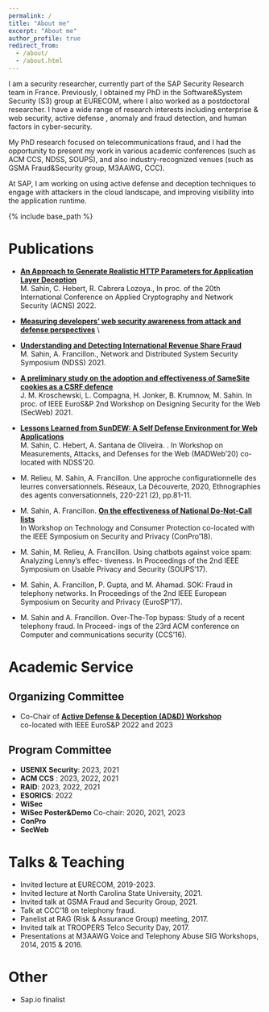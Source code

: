 ```yaml
---
permalink: /
title: "About me"
excerpt: "About me"
author_profile: true
redirect_from: 
  - /about/
  - /about.html
---
```



I am a security researcher, currently part of the SAP Security
Research team in France. Previously, I obtained my PhD in the Software&System
Security (S3) group at EURECOM, where I also worked as a postdoctoral researcher.
I have a wide
range of research interests including enterprise & web security, active defense , 
anomaly and fraud detection, and human factors in cyber-security. 

My PhD research focused on telecommunications fraud, and I had the opportunity
to present my work in various academic conferences (such as ACM CCS, NDSS, SOUPS), and also
industry-recognized venues (such as GSMA Fraud&Security group, M3AAWG, CCC).

At SAP, I am working on using active defense and deception techniques to engage with
attackers in the cloud landscape, and improving visibility into the application
runtime.  

{% include base_path %}




Publications
======


 - **[An Approach to Generate Realistic HTTP Parameters for Application Layer Deception]()** \
 M. Sahin, C. Hebert, R. Cabrera Lozoya., In proc. of the 20th International Conference on Applied
Cryptography and Network Security (ACNS) 2022.

- **[Measuring developers’ web security awareness from attack and defense perspectives](https://secweb.work/papers/2022/sahin2022developers.pdf)** \


- **[Understanding and Detecting International Revenue Share Fraud](https://www.ndss-symposium.org/ndss-paper/understanding-and-detecting-international-revenue-share-fraud/)** \
  M. Sahin, A. Francillon., Network and Distributed System Security Symposium (NDSS) 2021.

- **[A preliminary study on the adoption and effectiveness of SameSite cookies as a CSRF defence](https://secweb.work/papers/2021/compagna2021samesite.pdf)** \
J. M. Kroschewski, L. Compagna, H. Jonker, B. Krumnow, M. Sahin.  In proc. of IEEE EuroS&P 2nd Workshop on
Designing Security for the Web (SecWeb) 2021.

-  **[Lessons Learned from SunDEW: A Self Defense Environment for Web Applications](https://www.ndss-symposium.org/ndss-paper/auto-draft-74/)** \
M. Sahin, C. Hebert, A. Santana de Oliveira. . In Workshop on Measurements, Attacks, and Defenses for the
Web (MADWeb’20) co-located with NDSS’20.

- M. Relieu, M. Sahin, A. Francillon. Une approche configurationnelle des leurres conversationnels.
Réseaux, La Découverte, 2020, Ethnographies des agents conversationnels, 220-221 (2), pp.81-11.

- M. Sahin, A. Francillon. **[On the effectiveness of National Do-Not-Call lists](https://www.ieee-security.org/TC/SPW2018/ConPro/papers/sahin-conpro18.pdf)** \
 In Workshop on
Technology and Consumer Protection co-located with the IEEE Symposium on Security and Privacy
(ConPro’18).

-  M. Sahin, M. Relieu, A. Francillon. Using chatbots against voice spam: Analyzing Lenny’s effec-
tiveness. In Proceedings of the 2nd IEEE Symposium on Usable Privacy and Security (SOUPS’17).

- M. Sahin, A. Francillon, P. Gupta, and M. Ahamad. SOK: Fraud in telephony networks. In
Proceedings of the 2nd IEEE European Symposium on Security and Privacy (EuroSP’17).

- M. Sahin and A. Francillon. Over-The-Top bypass: Study of a recent telephony fraud. In Proceed-
ings of the 23rd ACM conference on Computer and communications security (CCS’16).

  

Academic Service
======
  <!-- <ul>{% for post in site.teaching %}
    {% include archive-single-cv.html %}
  {% endfor %}</ul> -->
  
  <h2> Organizing Committee </h2>
  
  *  Co-Chair of **[Active Defense & Deception (AD&D) Workshop](https://adnd.work)** \
  co-located with IEEE EuroS&P 2022 and 2023 

  <h2> Program Committee </h2>
 

  -  **USENIX Security**: 2023, 2021
  -  **ACM CCS** : 2023, 2022, 2021
  -  **RAID**: 2023, 2022, 2021
  -  **ESORICS**: 2022
  -  **WiSec**
  -  **WiSec Poster&Demo** Co-chair: 2020, 2021, 2023
  -  **ConPro**
  -  **SecWeb**
  


  
Talks & Teaching
======
  <!-- <ul>{% for post in site.talks %}
    {% include archive-single-talk-cv.html %}
  {% endfor %}</ul> -->
- Invited lecture at EURECOM, 2019-2023.
- Invited lecture at North Carolina State University, 2021.
- Invited talk at GSMA Fraud and Security Group, 2021.
- Talk at CCC’18 on telephony fraud.
- Panelist at RAG (Risk & Assurance Group) meeting, 2017.
- Invited talk at TROOPERS Telco Security Day, 2017.
- Presentations at M3AAWG Voice and Telephony Abuse SIG Workshops, 2014, 2015 & 2016.
  

Other
======

-  Sap.io finalist





